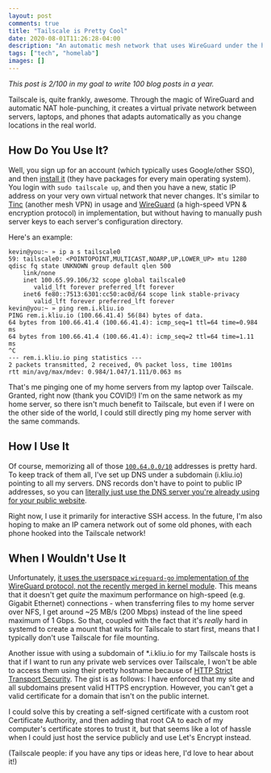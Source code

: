 ```yaml
---
layout: post
comments: true
title: "Tailscale is Pretty Cool"
date: 2020-08-01T11:26:28-04:00
description: "An automatic mesh network that uses WireGuard under the hood. Why it's good, and what I use it for."
tags: ["tech", "homelab"]
images: []
---
```


_This post is 2/100 in my goal to write 100 blog posts in a year._

Tailscale is, quite frankly, awesome. Through the magic of WireGuard and automatic NAT hole-punching, it creates a virtual private network between servers, laptops, and phones that adapts automatically as you change locations in the real world.

## How Do You Use It?

Well, you sign up for an account (which typically uses Google/other SSO), and then [install it](https://tailscale.com/download) (they have packages for every main operating system). You login with `sudo tailscale up`, and then you have a new, static IP address on your very own virtual network that never changes. It's similar to [Tinc](https://tinc-vpn.org/) (another mesh VPN) in usage and [WireGuard](https://wireguard.com) (a high-speed VPN & encryption protocol) in implementation, but without having to manually push server keys to each server's configuration directory.

Here's an example:

```
kevin@you:~ » ip a s tailscale0
59: tailscale0: <POINTOPOINT,MULTICAST,NOARP,UP,LOWER_UP> mtu 1280 qdisc fq state UNKNOWN group default qlen 500
    link/none
    inet 100.65.99.106/32 scope global tailscale0
       valid_lft forever preferred_lft forever
    inet6 fe80::7513:6301:cc50:ac0d/64 scope link stable-privacy
       valid_lft forever preferred_lft forever
kevin@you:~ » ping rem.i.kliu.io
PING rem.i.kliu.io (100.66.41.4) 56(84) bytes of data.
64 bytes from 100.66.41.4 (100.66.41.4): icmp_seq=1 ttl=64 time=0.984 ms
64 bytes from 100.66.41.4 (100.66.41.4): icmp_seq=2 ttl=64 time=1.11 ms
^C
--- rem.i.kliu.io ping statistics ---
2 packets transmitted, 2 received, 0% packet loss, time 1001ms
rtt min/avg/max/mdev: 0.984/1.047/1.111/0.063 ms
```

That's me pinging one of my home servers from my laptop over Tailscale. Granted, right now (thank you COVID!) I'm on the same network as my home server, so there isn't much benefit to Tailscale, but even if I were on the other side of the world, I could still directly ping my home server with the same commands.

## How I Use It

Of course, memorizing all of those [`100.64.0.0/10`](https://www.tailscale.com/kb/1015/100.x-addresses) addresses is pretty hard. To keep track of them all, I've set up DNS under a subdomain (i.kliu.io) pointing to all my servers. DNS records don't have to point to public IP addresses, so you can [literally just use the DNS server you're already using for your public website](https://tailscale.com/kb/1054/dns?q=DNS).

Right now, I use it primarily for interactive SSH access. In the future, I'm also hoping to make an IP camera network out of some old phones, with each phone hooked into the Tailscale network!

## When I Wouldn't Use It

Unfortunately, [it uses the userspace `wireguard-go` implementation of the WireGuard protocol, not the recently merged in kernel module](https://github.com/tailscale/tailscale/issues/426). This means that it doesn't get _quite_ the maximum performance on high-speed (e.g. Gigabit Ethernet) connections - when transferring files to my home server over NFS, I get around ~25 MB/s (200 Mbps) instead of the line speed maximum of 1 Gbps. So that, coupled with the fact that it's _really_ hard in systemd to create a mount that waits for Tailscale to start first, means that I typically don't use Tailscale for file mounting.

Another issue with using a subdomain of \*.i.kliu.io for my Tailscale hosts is that if I want to run any private web services over Tailscale, I won't be able to access them using their pretty hostname because of [HTTP Strict Transport Security](https://en.wikipedia.org/wiki/HTTP_Strict_Transport_Security). The gist is as follows: I have enforced that my site and all subdomains present valid HTTPS encryption. However, you can't get a valid certificate for a domain that isn't on the public internet.

I could solve this by creating a self-signed certificate with a custom root Certificate Authority, and then adding that root CA to each of my computer's certificate stores to trust it, but that seems like a lot of hassle when I could just host the service publicly and use Let's Encrypt instead.

(Tailscale people: if you have any tips or ideas here, I'd love to hear about it!)
